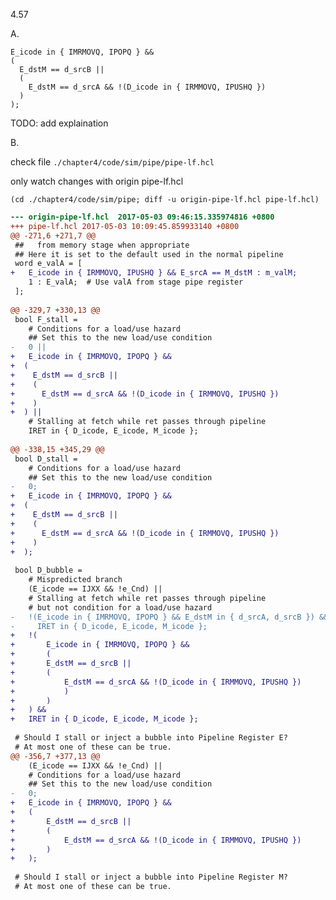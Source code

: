 4.57

A.

	E_icode in { IMRMOVQ, IPOPQ } &&
    (
      E_dstM == d_srcB ||
      (
        E_dstM == d_srcA && !(D_icode in { IRMMOVQ, IPUSHQ })
      )
    );

TODO: add explaination

B.

check file `./chapter4/code/sim/pipe/pipe-lf.hcl`

only watch changes with origin pipe-lf.hcl

    (cd ./chapter4/code/sim/pipe; diff -u origin-pipe-lf.hcl pipe-lf.hcl)

```diff
--- origin-pipe-lf.hcl	2017-05-03 09:46:15.335974816 +0800
+++ pipe-lf.hcl	2017-05-03 10:09:45.859933140 +0800
@@ -271,6 +271,7 @@
 ##   from memory stage when appropriate
 ## Here it is set to the default used in the normal pipeline
 word e_valA = [
+	E_icode in { IRMMOVQ, IPUSHQ } && E_srcA == M_dstM : m_valM;
 	1 : E_valA;  # Use valA from stage pipe register
 ];
 
@@ -329,7 +330,13 @@
 bool F_stall =
 	# Conditions for a load/use hazard
 	## Set this to the new load/use condition
-	0 ||
+	E_icode in { IMRMOVQ, IPOPQ } &&
+  (
+    E_dstM == d_srcB ||
+    (
+      E_dstM == d_srcA && !(D_icode in { IRMMOVQ, IPUSHQ })
+    )
+  ) ||
 	# Stalling at fetch while ret passes through pipeline
 	IRET in { D_icode, E_icode, M_icode };
 
@@ -338,15 +345,29 @@
 bool D_stall = 
 	# Conditions for a load/use hazard
 	## Set this to the new load/use condition
-	0; 
+	E_icode in { IMRMOVQ, IPOPQ } &&
+  (
+    E_dstM == d_srcB ||
+    (
+      E_dstM == d_srcA && !(D_icode in { IRMMOVQ, IPUSHQ })
+    )
+  );
 
 bool D_bubble =
 	# Mispredicted branch
 	(E_icode == IJXX && !e_Cnd) ||
 	# Stalling at fetch while ret passes through pipeline
 	# but not condition for a load/use hazard
-	!(E_icode in { IMRMOVQ, IPOPQ } && E_dstM in { d_srcA, d_srcB }) &&
-	  IRET in { D_icode, E_icode, M_icode };
+	!(
+		E_icode in { IMRMOVQ, IPOPQ } &&
+		(
+		E_dstM == d_srcB ||
+		(
+			E_dstM == d_srcA && !(D_icode in { IRMMOVQ, IPUSHQ })
+			)
+		)
+	) &&
+	IRET in { D_icode, E_icode, M_icode };
 
 # Should I stall or inject a bubble into Pipeline Register E?
 # At most one of these can be true.
@@ -356,7 +377,13 @@
 	(E_icode == IJXX && !e_Cnd) ||
 	# Conditions for a load/use hazard
 	## Set this to the new load/use condition
-	0;
+	E_icode in { IMRMOVQ, IPOPQ } &&
+	(
+		E_dstM == d_srcB ||
+		(
+			E_dstM == d_srcA && !(D_icode in { IRMMOVQ, IPUSHQ })
+		)
+	);
 
 # Should I stall or inject a bubble into Pipeline Register M?
 # At most one of these can be true.
```
